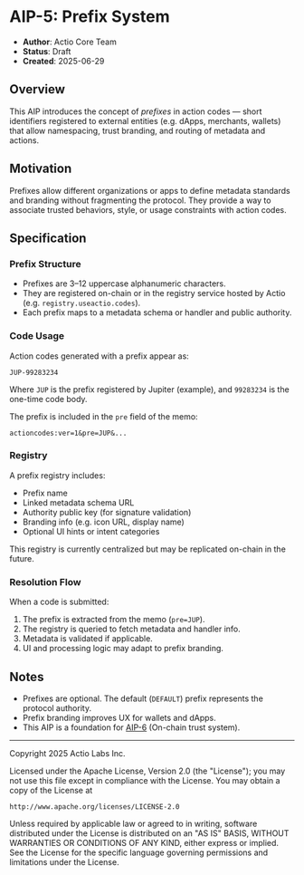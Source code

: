 # AIP-5: Prefix System

- **Author**: Actio Core Team  
- **Status**: Draft  
- **Created**: 2025-06-29

## Overview

This AIP introduces the concept of *prefixes* in action codes — short identifiers registered to external entities (e.g. dApps, merchants, wallets) that allow namespacing, trust branding, and routing of metadata and actions.

## Motivation

Prefixes allow different organizations or apps to define metadata standards and branding without fragmenting the protocol. They provide a way to associate trusted behaviors, style, or usage constraints with action codes.

## Specification

### Prefix Structure

- Prefixes are 3–12 uppercase alphanumeric characters.
- They are registered on-chain or in the registry service hosted by Actio (e.g. `registry.useactio.codes`).
- Each prefix maps to a metadata schema or handler and public authority.

### Code Usage

Action codes generated with a prefix appear as:

```
JUP-99283234  
```

Where `JUP` is the prefix registered by Jupiter (example), and `99283234` is the one-time code body.

The prefix is included in the `pre` field of the memo:

```
actioncodes:ver=1&pre=JUP&...
```

### Registry

A prefix registry includes:

- Prefix name
- Linked metadata schema URL
- Authority public key (for signature validation)
- Branding info (e.g. icon URL, display name)
- Optional UI hints or intent categories

This registry is currently centralized but may be replicated on-chain in the future.

### Resolution Flow

When a code is submitted:
1. The prefix is extracted from the memo (`pre=JUP`).
2. The registry is queried to fetch metadata and handler info.
3. Metadata is validated if applicable.
4. UI and processing logic may adapt to prefix branding.

## Notes

- Prefixes are optional. The default (`DEFAULT`) prefix represents the protocol authority.
- Prefix branding improves UX for wallets and dApps.
- This AIP is a foundation for [AIP-6](./aip-6.md) (On-chain trust system).

---

Copyright 2025 Actio Labs Inc.

Licensed under the Apache License, Version 2.0 (the "License");
you may not use this file except in compliance with the License.
You may obtain a copy of the License at

    http://www.apache.org/licenses/LICENSE-2.0

Unless required by applicable law or agreed to in writing, software
distributed under the License is distributed on an "AS IS" BASIS,
WITHOUT WARRANTIES OR CONDITIONS OF ANY KIND, either express or implied.
See the License for the specific language governing permissions and
limitations under the License.